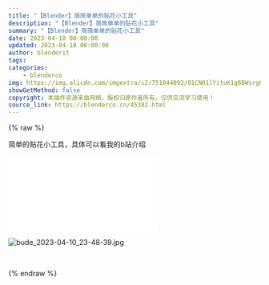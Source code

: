 ```yaml
---
title: "【Blender】简简单单的贴花小工具"
description: "【Blender】简简单单的贴花小工具"
summary: "【Blender】简简单单的贴花小工具"
date: 2023-04-10 00:00:00
updated: 2023-04-10 00:00:00
author: blenderit
tags: 
categories:
    - blenderco
img: https://img.alicdn.com/imgextra/i2/751044092/O1CN01lYituK1g6BWsrgUXR_!!751044092.jpg
showGetMethod: false
copyright: 本插件资源来自网络，版权归原作者所有，仅供交流学习使用！
source_link: https://blenderco.cn/45382.html
---
```


{% raw %}
<p>简单的贴花小工具，具体可以看我的b站介绍</p><div id="external-video-50435fa885" class="external-video"><iframe frameborder="0" src="//player.bilibili.com/player.html?aid=824828871&amp;bvid=BV1Pg4y1u7rn&amp;cid=1089193417&amp;page=1" allowfullscreen="true"></iframe></div><p><img src="https://img.alicdn.com/imgextra/i4/751044092/O1CN01c2klmp1g6BX0oQd6o_!!751044092.jpg" alt="bude_2023-04-10_23-48-39.jpg"></p><p> </p>
<div style="display: none">blenderco</div>
{% endraw %}